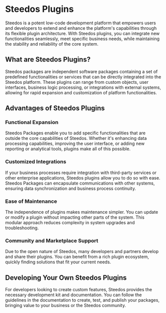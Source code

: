 # Steedos Plugins

Steedos is a potent low-code development platform that empowers users and developers to extend and enhance the platform's capabilities through its flexible plugin architecture. With Steedos plugins, you can integrate new functionalities seamlessly, meet specific business needs, while maintaining the stability and reliability of the core system.

## What are Steedos Plugins?

Steedos packages are independent software packages containing a set of predefined functionalities or services that can be directly integrated into the Steedos platform. These plugins can range from custom objects, user interfaces, business logic processing, or integrations with external systems, allowing for rapid expansion and customization of platform functionalities.

## Advantages of Steedos Plugins

### Functional Expansion
Steedos Packages enable you to add specific functionalities that are outside the core capabilities of Steedos. Whether it's enhancing data processing capabilities, improving the user interface, or adding new reporting or analytical tools, plugins make all of this possible.

### Customized Integrations
If your business processes require integration with third-party services or other enterprise applications, Steedos plugins allow you to do so with ease. Steedos Packages can encapsulate communications with other systems, ensuring data synchronization and business process continuity.

### Ease of Maintenance
The independence of plugins makes maintenance simpler. You can update or modify a plugin without impacting other parts of the system. This modular approach reduces complexity in system upgrades and troubleshooting.

### Community and Marketplace Support
Due to the open nature of Steedos, many developers and partners develop and share their plugins. You can benefit from a rich plugin ecosystem, quickly finding solutions that fit your current needs.

## Developing Your Own Steedos Plugins

For developers looking to create custom features, Steedos provides the necessary development kit and documentation. You can follow the guidelines in the documentation to create, test, and publish your packages, bringing value to your business or the Steedos community.